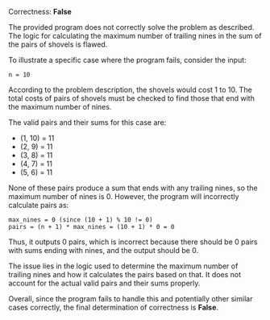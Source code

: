Correctness: **False**

The provided program does not correctly solve the problem as described. The logic for calculating the maximum number of trailing nines in the sum of the pairs of shovels is flawed.

To illustrate a specific case where the program fails, consider the input:

```
n = 10
```

According to the problem description, the shovels would cost 1 to 10. The total costs of pairs of shovels must be checked to find those that end with the maximum number of nines.

The valid pairs and their sums for this case are:
- (1, 10) = 11
- (2, 9) = 11
- (3, 8) = 11
- (4, 7) = 11
- (5, 6) = 11

None of these pairs produce a sum that ends with any trailing nines, so the maximum number of nines is 0. However, the program will incorrectly calculate pairs as:

```
max_nines = 0 (since (10 + 1) % 10 != 0)
pairs = (n + 1) * max_nines = (10 + 1) * 0 = 0
```

Thus, it outputs 0 pairs, which is incorrect because there should be 0 pairs with sums ending with nines, and the output should be 0. 

The issue lies in the logic used to determine the maximum number of trailing nines and how it calculates the pairs based on that. It does not account for the actual valid pairs and their sums properly.

Overall, since the program fails to handle this and potentially other similar cases correctly, the final determination of correctness is **False**.
